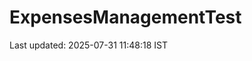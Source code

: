 # ExpensesManagementTest


























































































































Last updated: 2025-07-31 11:48:18 IST
